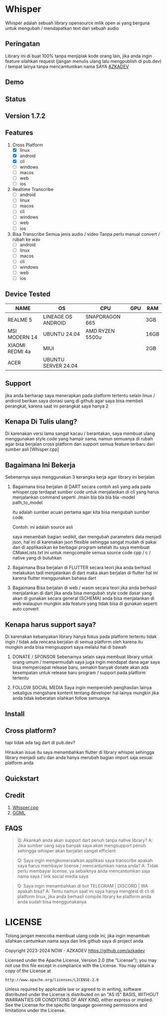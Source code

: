 # Whisper

Whisper adalah sebuah library opensource milik open ai yang berguna untuk mengubah / mendapatkan text dari sebuah audio


## Peringatan

Library ini di buat 100% tanpa menjiplak kode orang lain, jika anda ingin feature silahkan request (jangan menulis ulang lalu mengpublish di pub.dev) / tempat lainya tanpa mencamtumkan nama SAYA [AZKADEV](https://github.com/azkadev)


## Demo


## Status


## Version 1.7.2

## Features

1. Cross Platform
   - [x] linux
   - [x] android
   - [x] cli
   - [ ] windows
   - [ ] macos
   - [ ] web
   - [ ] ios
  
2. Realtime Transcribe
   - [ ] android
   - [ ] linux
   - [ ] macos
   - [ ] cli
   - [ ] windows
   - [ ] web
   - [ ] ios

3. Bisa Transcribe Semua jenis audio / video Tanpa perlu manual convert / rubah ke wav
   - [ ] android
   - [ ] linux
   - [ ] macos
   - [ ] cli
   - [ ] windows
   - [ ] web
   - [ ] ios

## Device Tested
| NAME            | OS                  | CPU             | GPU | RAM  |
|-----------------|---------------------|-----------------|-----|------|
| REALME 5        | LINEAGE OS ANDROID  | SNAPDRAGON 665  |     | 3GB  |
| MSI MODERN 14   | UBUNTU 24.04        | AMD RYZEN 5500u |     | 16GB |
| XIAOMI REDMI 4a | MIUI                |                 |     | 2GB  |
| ACER            | UBUNTU SERVER 24.04 |                 |     |      |

## Support

jika anda berharap saya menerapkan pada platform tertentu selain linux / android berikan saya donasi uang di github agar saya bisa membeli perangkat, karena saat ini perangkat saya hanya 2


## Kenapa Di Tulis ulang?

Di karenakan versi lama sangat kacau / berantakan, saya membuat ulang menggunakan style code yang hampir sama, namun semuanya di rubah agar bisa berjalan cross platform dan support semua feature terbaru dari sumber asli [Whisper.cpp]

## Bagaimana Ini Bekerja

Sebenarnya saya menggunakan 3 kerangka kerja agar library ini berjalan

1. Bagaimana bisa berjalan di DART
   secara contoh asli yang ada pada whisper.cpp terdapat sumber code untuk menjalankan di cli 
   yang harus menjalankan command seperti
   ./main bla bla bla bla -model path_to_model
   
   itu adalah sumber acuan pertama agar kita bisa mengubah sumber code.

   Contoh:
   ini adalah source asli

   saya menambah bagian sedikit, dan mengubah parameters data menjadi json, hal ini di karenakan json flexible sehingga sangat mudah di pakai dan di applikasikan ke berbagai program
   setelah itu saya membuat CMakeLists.txt ini untuk mengcompile semua source code cpp / c / native yang di butuhkan

2. Bagaimana Bisa berjalan di FLUTTER
   secara teori jika anda berhasil melakukan tadi menjalankan di dart maka akan berjalan di flutter hal ini karena flutter menggunakan bahasa dart

3. Bagaimana Bisa berjalan di web / wasm
   secara teori jika anda berhasil menjalankan di dart jika anda bisa mengubah style code dasar yang akan di gunakan secara general (SCHEMA) anda bisa menjalankan di web walaupun mungkin ada feature yang tidak bisa di gunakan seperti auto convert

## Kenapa harus support saya?

Di karenakan kebanyakan library hanya fokus pada platform tertentu tidak ingin / tidak ada rencana berjalan di semua platform oleh karena itu mungkin anda bisa mengsupport saya melalui hal di bawah

1. DONATE / SPONSOR
   Sebenarnya selain saya membuat library untuk orang umum / mempermudah saya juga ingin mendapat dana agar saya bisa mempercepat release baru, semakin banyak donate akan ada kesempatan untuk release baru program / support pada platform tertentu

2. FOLLOW SOCIAL MEDIA
   Saya ingin memperoleh penghasilan lainya sekaligus mengshare kontent tentang developer hal lainya mungkin jika anda tidak keberatan silahkan follow semuanya

## Install


## Cross platform?

tapi tidak ada tag dart di pub.dev? 

Hiraukan issue itu saya menambahkan flutter di library whisper sehingga library menjadi satu dan anda hanya merubah bagian import saja sesuai platform anda

## Quickstart


## Credit

1. [Whisper.cpp](https://github.com/ggerganov/whisper.cpp)
2. [GGML]()

## FAQS

> Q: Akankah anda akan support dart penuh tanpa native library?
> A: Jika sumber uang saya banyak saya akan mengsupport penuh sehingga whisper akan berjalan sangat efficient

> Q: Saya ingin mengkomersialkan applikasi saya transcribe apakah saya harus membayar license / mencantumkan nama anda?
> A: Tidak perlu membayar license, ya sebaiknya anda mencantumkan saja nama saya / link social media saya

> Q: Saya ingin menambahkan di bot TELEGRAM | DISCORD | WA apakah bisa?
> A: Tentu namun saat ini saya hanya mengtest di cli di platform linux, jika anda berhasil compile library ke platform anda anda sudah bisa menggunakanya

# LICENSE

Tolong jangan mencoba membuat ulang code ini, jika ingin menambah silahkan cantumkan nama saya dan link github saya di project anda



Copyright 2023-2024 NOW - AZKADEV https://github.com/azkadev

Licensed under the Apache License, Version 2.0 (the "License");
you may not use this file except in compliance with the License.
You may obtain a copy of the License at

    http://www.apache.org/licenses/LICENSE-2.0

Unless required by applicable law or agreed to in writing, software
distributed under the License is distributed on an "AS IS" BASIS,
WITHOUT WARRANTIES OR CONDITIONS OF ANY KIND, either express or implied.
See the License for the specific language governing permissions and
limitations under the License.